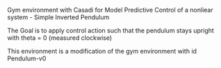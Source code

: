 Gym environment with Casadi for Model Predictive Control of a nonliear system - Simple Inverted Pendulum <br>

The Goal is to apply control action such that the pendulum stays upright with theta = 0 (measured clockwise) <br>

This environment is a modification of the gym environment with id Pendulum-v0

